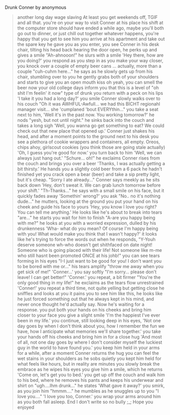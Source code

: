 Drunk Conner by anonymous

>another long day wage slaving
>At least you get weekends off, TGIF and all that.
>you're on your way to visit Conner at his place
>his shift at the computer store should have ended a while ago, maybe you'll both go out to dinner, or just chill out together
>whatever happens, you're happy that you get to see him
>you arrive at his apartment and take out the spare key he gave you
>as you enter, you see Conner in his desk chair, tilting his head back
>hearing the door open, he perks up and gives a smile
>"Ah-ahnooon!" he slurs with a smile
>'Hey there, how are you doing?' you respond as you step in
>as you make your way closer, you knock over a couple of empty beer cans
>... actually, more than a couple
>"cuh-cuhm here..." he says as he slowly gets up from his chair, stumbling over to you
>he gently grabs both of your shoulders and starts to give you an open mouth kiss
>oh yeah, you can smell the beer now
>your old college days inform you that this is a level of "oh shit I'm feelin' it now" type of drunk
>you return with a peck on his lips
>'I take it you had a long day?' you smile
>Conner slowly walks over to his couch "Oh it was AWHFUL-Awfull... we had this BICHT regionahl manager visit... she 'cumplaned 'bout EVERYthin..."
>you take a seat next to him, 'Well it's in the past now. You working tomorrow?'
>he nods "yesh, but not until night." he sinks back into the couch and takes a long sigh
>'Well, you wanna go get something to eat? We could check out that new place that opened up.'
>Conner just shakes his head, and after a moment points to the ground next to his desk
>you see a plethora of cookie wrappers and containers, all empty. Oreos, chips ahoy, girlscout cookies (you think those are going stale actually)
>'Oh, I guess you're good for now.' you turn back to him 'Well, we can always just hang out.'
>"Schure... oh!" he exclaims
>Conner rises from the couch and brings you over a beer
>'Thanks, I was actually getting a bit thirsty.'
>He hands you a slightly cold beer from a 6 pack he hadn't finished yet
>you crack open a bear (beer) and take a sip
>pretty light, but it's cheap.
>"Sorry I ate already..." Conner says meekly as he sits back down
>'Hey, don't sweat it. We can grab lunch tomorrow before your shift.'
>"Th-Thanks..." he says with a small smile on his face, but it quickly fades away
>'Somethin' wrong?' you ask
>"No.. no it's nothing dude..." he mutters, looking at the ground
>you put your hand on his cheek and guide his face to yours
>'Hey, you know I love you right? You can tell me anything.'
>He looks like he's about to break into tears
>"are..." he starts
>you wait for him to finish
>"A-are you happy being with me?" he looks at you with a worried expression, dulled by his drunkenness
>'Wha- what do you mean? Of course I'm happy being with you! What would make you think that I wasn't happy?'
>it looks like he's trying to force the words out when he responds, "Y-Youh deserve someone wh-who doesn't get shithfaced on date night! Someone who is going placed with their life! Not someone like m-me who still hasnt been promoted ONCE at his johb!"
>you can see tears forming in his eyes
>"I-I just want to be good for you! I don't want you to be bored with me or..." his tears amplify "throw me away when you get sick of me!"
>'Conner...' you say softly
>"I'm sorry... please don't leave! I can get better!"
>'Conner.' you repeat, a bit firmer
>"You're the only good thing in my life!" he exclaims as the tears flow unrestrained
>'Conner!' you repeat a third time, not quite yelling but getting close
>he sniffles and looks at you
>it pains you to see him like this, he looks like he just forced something out that he always kept in his mind, and never once thought he'd actually say. Now he's waiting for a response.
>you put both your hands on his cheeks and bring him closer to your face
>you give a slight smile
>'I'm the happiest I've ever been in my life.'
>you continue, still looking deep in his eyes, 'Not one day goes by when I don't think about you, how I remember the fun we have, how I anticipate what memories we'll share together.'
>you take your hands off his cheeks and bring him in for a close hug
>'And most of all, not one day goes by where I don't consider myself the luckiest guy in the world to have found you.'
>you keep him held in your arms for a while, after a moment Conner returns the hug
>you can feel the wet stains in your shoulders as he sobs quietly
>you kept him held for what feels like hours, but in reality are minutes
>you slowly break the embrace as he wipes his eyes
>you give him a smile, which he returns
>'Come on, let's get you to bed.' you get up off the couch and walk him to his bed, where he removes his pants and keeps his underwear and shirt on
>"ugh....Ihm drunk..." he states
>'What gave it away?' you smirk, as you join him
>"hmmm...." he mumbles as he snuggles up to you
>"I love you...."
>'I love you too, Conner.' you wrap your arms around him as you both fall asleep.
End
I don't write so no bully ;_;
Hope you enjoyed